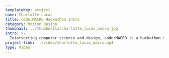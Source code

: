 ```yaml
---
templateKey: project
name: Charlotte Lucas
title: code:MACRO Hackathon Intro
category: Motion Design
thumbnail: ../thumbnails/charlotte_lucas_macro.jpg
intro: >-
  Intersecting computer science and design, code:MACRO is a hackathon that aims to foster innovation and large-scale, creative thinking within young professionals. This piece is the introduction to the hackathon and is meant to entice people in the industry to participate.
project-link: ../video/charlotte_lucas_macro.mp4
Type: Video
---
```

